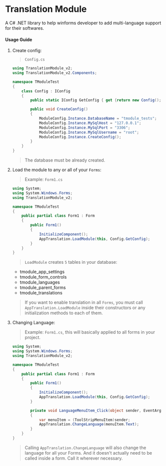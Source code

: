 # Translation Module

A C# .NET library to help winforms developer to add multi-language support for their softwares.

#### Usage Guide

1.  Create config:

    > `Config.cs`

    ```cs
    using TranslationModule_v2;
    using TranslationModule_v2.Components;

    namespace TModuleTest
    {
        class Config : IConfig
        {
            public static IConfig GetConfig { get {return new Config(); } }

            public void CreateConfig()
            {
                ModuleConfig.Instance.DatabaseName = "tmodule_tests";
                ModuleConfig.Instance.MySqlHost = "127.0.0.1";
                ModuleConfig.Instance.MySqlPort = "3306";
                ModuleConfig.Instance.MySqlUsername = "root";
                ModuleConfig.Instance.CreateConfig();
            }
        }
    }

    ```

    > The database must be already created.

2.  Load the module to any or all of your `Forms`:

    > Example: `Form1.cs`

    ```cs
    using System;
    using System.Windows.Forms;
    using TranslationModule_v2;

    namespace TModuleTest
    {
        public partial class Form1 : Form
        {
            public Form1()
            {
                InitializeComponent();
                AppTranslation.LoadModule(this, Config.GetConfig);
            }
        }
    }
    ```

    > `LoadModule` creates `5` tables in your database:

    -   tmodule_app_settings
    -   tmodule_form_controls
    -   tmodule_languages
    -   tmodule_parent_forms
    -   tmodule_translations

    > If you want to enable translation in all `Forms`, you must call `AppTranslation.LoadModule` inside their constructors or any initialization methods to each of them.

3.  Changing Language:

    > Example: `Form1.cs`, this will basically applied to all forms in your project.

    ```cs
    using System;
    using System.Windows.Forms;
    using TranslationModule_v2;

    namespace TModuleTest
    {
        public partial class Form1 : Form
        {
            public Form1()
            {
                InitializeComponent();
                AppTranslation.LoadModule(this, Config.GetConfig);
            }

            private void LanguageMenuItem_Click(object sender, EventArgs e)
            {
                var menuItem = (ToolStripMenuItem)sender;
                AppTranslation.ChangeLanguage(menuItem.Text);
            }
        }
    }
    ```

    > Calling `AppTranslation.ChangeLanguage` will also change the language for all your Forms. And it doesn't actually need to be called inside a form. Call it wherever necessary.
